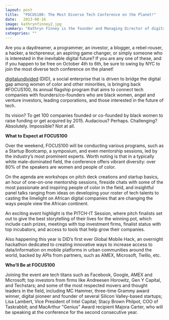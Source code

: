 ```yaml
---
layout: post
title:  "FOCUS100: The Most Diverse Tech Conference on the Planet!"
date:   2013-08-16
image: kathrynfinney2.jpg
summary: "Kathryn Finney is the founder and Managing Director of digitalundivided (DID), a social enterprise that develops programs that increase the active participation of urban communities, especially women, in the digital space."
categories: ""
---
```


Are you a  daydreamer, a programmer, an investor, a blogger, a rebel-rouser, a hacker, a techpreneur, an aspiring game changer, or simply someone who is interested in the inevitable digital future? If you are any one of these, and if you happen to be free on October 4th to 6th, be sure to swing by NYC to join the most diverse tech conference on the planet!



[digitalundivided](http://www.digitalundivided.com/) (DID), a social enterprise that is driven to bridge the digital gap among women of color and other minorities, is bringing back #FOCUS100, its annual flagship program that aims to connect tech companies with founders/co-founders who are black women, angel and venture investors, leading corporations, and those interested in the future of tech.



Its vision? To get 100 companies founded or co-founded by black women to raise funding or get acquired by 2015. Audacious? Perhaps. Challenging? Absolutely. Impossible? Not at all.



**What to Expect at FOCUS100**



Over the weekend, FOCUS100 will be conducting various programs, such as a Startup Bootcamp, a symposium, and even mentorship sessions, led by the industry’s most prominent experts. Worth noting is that in a typically white male-dominated field, the conference offers vibrant diversity: over 80% of the speakers are women and people of color.



On the agenda are workshops on pitch deck creations and startup basics, an hour of one-on-one mentorship sessions, fireside chats with some of the most passionate and inspiring people of color in the field, and insightful panel talks ranging from ideas on developing your roster of tech talents to casting the limelight on African digital companies that are changing the ways people view the African continent.



An exciting event highlight is the PITCH-IT Session, where pitch finalists set out to give the best storytelling of their lives for the winning pot, which include cash prizes, meetings with top investment firms, finalist status with top incubators, and access to tools that help grow their companies.



Also happening this year is DID’s first ever Global Mobile Hack, an overnight hackathon dedicated to creating innovative ways to increase access to data/information on mobile platforms in urban communities around the world, backed by APIs from partners, such as AMEX, Microsoft, Twillo, etc.



**Who’ll Be at FOCUS100**



Joining the event are tech titans such as  Facebook, Google, AMEX and Microsoft; top investors from firms like Andreesen Horowitz, Gen Y Capital, and Techstars; and some of the most respected movers and thought leaders in the field, including MC Hammer, three-time Grammy award winner, digital pioneer and founder of several Silicon Valley-based startups; Lisa Lambert, Vice President of Intel Capital; Stacy Brown Philpot, COO of Taskrabbit; and  MacArthur "Genius" Award recipient Majora Carter, who will be speaking at the conference for the second consecutive year.

